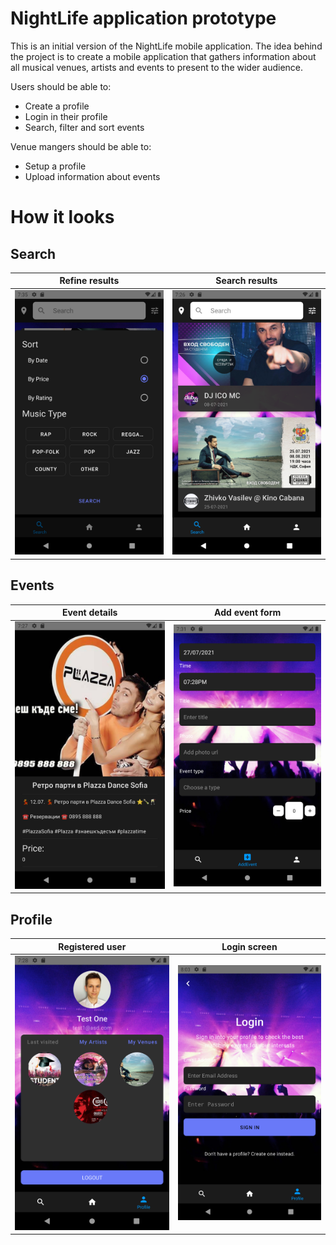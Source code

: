 # NightLife application prototype

This is an initial version of the NightLife mobile application. The idea behind the project is to create a mobile application that gathers information about all musical venues, artists and events to present to the wider audience.

Users should be able to:

- Create a profile
- Login in their profile
- Search, filter and sort events

Venue mangers should be able to:

- Setup a profile
- Upload information about events

# How it looks

## Search

| **Refine results**                                  | **Search results**                                 |
| --------------------------------------------------- | -------------------------------------------------- |
| ![Refine results](./screenshots/refine-results.png) | ![Search results](./screenshots/search-screen.png) |

## Events

| **Event details**                                      | **Add event form**                             |
| ------------------------------------------------------ | ---------------------------------------------- |
| ![Event details page](./screenshots/event-details.png) | ![Add event form](./screenshots/add-event.png) |

## Profile

| **Registered user**                        | **Login screen**                                |
| ------------------------------------------ | ----------------------------------------------- |
| ![Profile page](./screenshots/profile.png) | ![Login screen](./screenshots/login-screen.png) |

